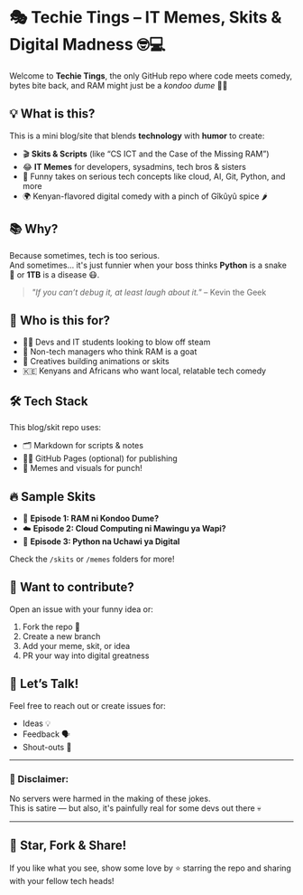 # 🎭 Techie Tings – IT Memes, Skits & Digital Madness 🤓💻

Welcome to **Techie Tings**, the only GitHub repo where code meets comedy, bytes bite back, and RAM might just be a *kondoo dume* 🐏🔥

## 💡 What is this?

This is a mini blog/site that blends **technology** with **humor** to create:
- 🎬 **Skits & Scripts** (like “CS ICT and the Case of the Missing RAM”)
- 😂 **IT Memes** for developers, sysadmins, tech bros & sisters
- 🤖 Funny takes on serious tech concepts like cloud, AI, Git, Python, and more
- 🌍 Kenyan-flavored digital comedy with a pinch of Gîkûyû spice 🌶️

## 📚 Why?

Because sometimes, tech is too serious.  
And sometimes… it's just funnier when your boss thinks **Python** is a snake 🐍 or **1TB** is a disease 😷.

> _"If you can’t debug it, at least laugh about it."_ – Kevin the Geek

## 🧠 Who is this for?

- 👨‍💻 Devs and IT students looking to blow off steam
- 🧓 Non-tech managers who think RAM is a goat
- 🎨 Creatives building animations or skits
- 🇰🇪 Kenyans and Africans who want local, relatable tech comedy

## 🛠️ Tech Stack

This blog/skit repo uses:
- 🗂️ Markdown for scripts & notes
- 🧑‍🎨 GitHub Pages (optional) for publishing
- 🎨 Memes and visuals for punch!

## 🔥 Sample Skits

- 🐏 **Episode 1: RAM ni Kondoo Dume?**
- ☁️ **Episode 2: Cloud Computing ni Mawingu ya Wapi?**
- 🐍 **Episode 3: Python na Uchawi ya Digital**

Check the `/skits` or `/memes` folders for more!

## 📣 Want to contribute?

Open an issue with your funny idea or:
1. Fork the repo 🍴
2. Create a new branch
3. Add your meme, skit, or idea
4. PR your way into digital greatness

## 💬 Let’s Talk!

Feel free to reach out or create issues for:
- Ideas 💡
- Feedback 🗣️
- Shout-outs 🙌

---

### 📌 Disclaimer:
No servers were harmed in the making of these jokes.  
This is satire — but also, it's painfully real for some devs out there 💀

---

## 📢 Star, Fork & Share!

If you like what you see, show some love by ⭐ starring the repo and sharing with your fellow tech heads!

